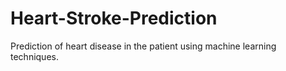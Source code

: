 # Heart-Stroke-Prediction
Prediction of heart disease in the patient using machine learning techniques.

